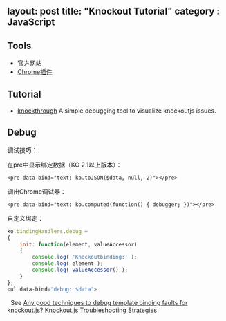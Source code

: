layout: post
title: "Knockout Tutorial"
category : JavaScript
---

## Tools

- [官方网站](http://www.knockoutjs.com)
- [Chrome插件](https://chrome.google.com/webstore/detail/knockoutjs-context-debugg/oddcpmchholgcjgjdnfjmildmlielhof/related?hl=en)

## Tutorial

- [knockthrough](https://github.com/JonKragh/knockthrough) A simple debugging tool to visualize knockoutjs issues.
 
## Debug

调试技巧：

在pre中显示绑定数据（KO 2.1以上版本）：

    <pre data-bind="text: ko.toJSON($data, null, 2)"></pre>

调出Chrome调试器：

    <pre data-bind="text: ko.computed(function() { debugger; })"></pre>

自定义绑定：

```js
ko.bindingHandlers.debug = 
{
    init: function(element, valueAccessor) 
    {
        console.log( 'Knockoutbinding:' );
        console.log( element );
        console.log( valueAccessor() );
    }
};
<ul data-bind="debug: $data">
```
 
See [Any good techniques to debug template binding faults for knockout.js?
Knockout.js Troubleshooting Strategies](http://stackoverflow.com/questions/9261296/any-good-techniques-to-debug-template-binding-faults-for-knockout-js)
